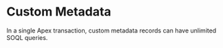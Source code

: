 # Custom Metadata

In a single Apex transaction, custom metadata records can have unlimited SOQL queries.

